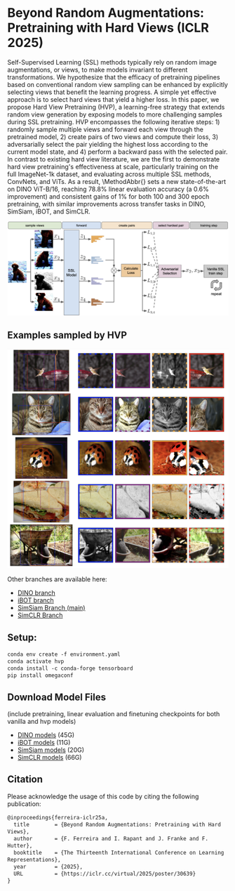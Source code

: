 # Beyond Random Augmentations: <br> Pretraining with Hard Views (ICLR 2025)

Self-Supervised Learning (SSL) methods typically rely on random image augmentations, or views, to make models invariant to different transformations. We hypothesize that the efficacy of pretraining pipelines based on conventional random view sampling can be enhanced by explicitly selecting views that benefit the learning progress. A simple yet effective approach is to select hard views that yield a higher loss. In this paper, we propose Hard View Pretraining (HVP), a learning-free strategy that extends random view generation by exposing models to more challenging samples during SSL pretraining. HVP encompasses the following iterative steps: 1) randomly sample multiple views and forward each view through the pretrained model, 2) create pairs of two views and compute their loss, 3) adversarially select the pair yielding the highest loss according to the current model state, and 4) perform a backward pass with the selected pair. In contrast to existing hard view literature, we are the first to demonstrate hard view pretraining's effectiveness at scale, particularly training on the full ImageNet-1k dataset, and evaluating across multiple SSL methods, ConvNets, and ViTs. As a result, \MethodAbbr{} sets a new state-of-the-art on DINO ViT-B/16, reaching 78.8\% linear evaluation accuracy (a 0.6% improvement) and consistent gains of 1% for both 100 and 300 epoch pretraining, with similar improvements across transfer tasks in DINO, SimSiam, iBOT, and SimCLR.

![HVP Method](method.png)
## Examples sampled by HVP
![Examples](example.png)



Other branches are available here:
- [DINO branch](https://github.com/automl/hvp/tree/dino)
- [iBOT branch](https://github.com/automl/hvp/tree/ibot)
- [SimSiam Branch (main)](https://github.com/automl/hvp/)
- [SimCLR Branch](https://github.com/automl/hvp/tree/simclr)

## Setup:
```
conda env create -f environment.yaml
conda activate hvp
conda install -c conda-forge tensorboard
pip install omegaconf
```

## Download Model Files
(include pretraining, linear evaluation and finetuning checkpoints for both vanilla and hvp models)
- [DINO models](https://bit.ly/4dirXw1) (45G)
- [iBOT models](https://bit.ly/3WBEiGc) (11G)
- [SimSiam models](https://bit.ly/3WG2p5x) (20G)
- [SimCLR models](https://bit.ly/3LE64eL) (66G)

## Citation
Please acknowledge the usage of this code by citing the following publication:

```
@inproceedings{ferreira-iclr25a,
  title        = {Beyond Random Augmentations: Pretraining with Hard Views},
  author       = {F. Ferreira and I. Rapant and J. Franke and F. Hutter},
  booktitle    = {The Thirteenth International Conference on Learning Representations},
  year         = {2025},
  URL          = {https://iclr.cc/virtual/2025/poster/30639}
}
```
